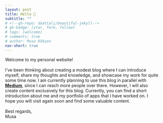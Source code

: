 ```yaml
---
layout: post
title: Hello 👋
subtitle: ""
# <!--gh-repo: daattali/beautiful-jekyll-->
# gh-badge: [star, fork, follow]
# tags: [welcome]
# comments: true
# author: Musa Kökçen
nav-short: true
---
```


Welcome to my personal website! <br><br>
I've been thinking about creating a modest blog where I can introduce myself, share my thoughts and knowledge, and showcase my work for quite some time now. I am currently planning to use this blog in parallel with [**Medium**](https://medium.com/@musakokcen), since I can reach more people over there. However, I will also create content exclusively for this blog. Currently, you can find a short introduction about me and my portfolio of apps that I have worked on. I hope you will visit again soon and find some valuable content. <br><br>
Best regards,<br>
Musa
